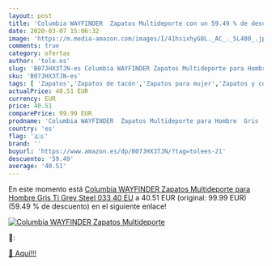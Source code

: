 ```yaml
---
layout: post
title: 'Columbia WAYFINDER  Zapatos Multideporte con un 59.49 % de descuento'
date: 2020-03-07 15:06:32
image: 'https://m.media-amazon.com/images/I/41hsixhyG8L._AC_._SL400_.jpg'
comments: true
category: ofertas
author: 'tole.es'
slug: 'B07JHX3TJN-es Columbia WAYFINDER Zapatos Multideporte para Hombre Gris...'
sku: 'B07JHX3TJN-es'
tags: [ 'Zapatos','Zapatos de tacón','Zapatos para mujer','Zapatos y complementos','zapatos', ]
actualPrice: 40.51 EUR
currency: EUR
price: 40.51
comparePrice: 99.99 EUR
prodname: 'Columbia WAYFINDER  Zapatos Multideporte para Hombre  Gris  Ti Grey Steel  033   40 EU'
country: 'es'
flag: '🇪🇸'
brand: ''
buyurl: 'https://www.amazon.es/dp/B07JHX3TJN/?tag=tolees-21'
descuento: '59.49'
average: '40.51'
---
```


En este momento está [Columbia WAYFINDER  Zapatos Multideporte para Hombre  Gris  Ti Grey Steel  033   40 EU](https://www.amazon.es/dp/B07JHX3TJN/?tag=tolees-21) a 40.51 EUR (original: 99.99 EUR) (59.49 %  de descuento) en el siguiente enlace!

[![Columbia WAYFINDER  Zapatos Multideporte](https://m.media-amazon.com/images/I/41hsixhyG8L._AC_._SL400_.jpg)](https://www.amazon.es/dp/B07JHX3TJN/?tag=tolees-21)

🔎:


[🛒 Aquí!!!](https://www.amazon.es/dp/B07JHX3TJN/?tag=tolees-21)
